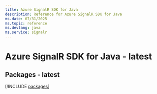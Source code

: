 ```yaml
---
title: Azure SignalR SDK for Java
description: Reference for Azure SignalR SDK for Java
ms.date: 07/31/2025
ms.topic: reference
ms.devlang: java
ms.service: signalr
---
```

# Azure SignalR SDK for Java - latest
## Packages - latest
[!INCLUDE [packages](signalr-index.md)]